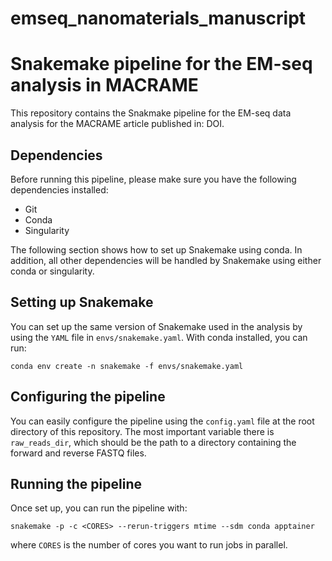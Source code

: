 # emseq_nanomaterials_manuscript

# Snakemake pipeline for the EM-seq analysis in MACRAME

This repository contains the Snakmake pipeline for the EM-seq data analysis for the MACRAME article published in: DOI.

## Dependencies

Before running this pipeline, please make sure you have the following dependencies installed:

- Git
- Conda
- Singularity

The following section shows how to set up Snakemake using conda. In addition, all other dependencies will be handled by Snakemake using either conda or singularity. 

## Setting up Snakemake

You can set up the same version of Snakemake used in the analysis by using the `YAML` file in `envs/snakemake.yaml`. With conda installed, you can run:

```
conda env create -n snakemake -f envs/snakemake.yaml
```

## Configuring the pipeline

You can easily configure the pipeline using the `config.yaml` file at the root directory of this repository. The most important variable there is `raw_reads_dir`, which should be the path to a directory containing the forward and reverse FASTQ files. 

## Running the pipeline

Once set up, you can run the pipeline with:

```
snakemake -p -c <CORES> --rerun-triggers mtime --sdm conda apptainer
```

where `CORES` is the number of cores you want to run jobs in parallel.